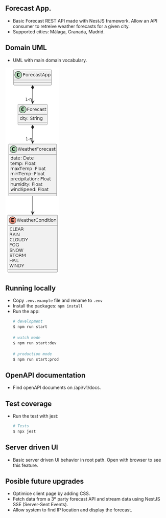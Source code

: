 ## Forecast App.

- Basic Forecast REST API made with NestJS framework. Allow an API consumer to retreive weather forecasts for a given city.
- Supported cities: Málaga, Granada, Madrid.

## Domain UML

- UML with main domain vocabulary.

![Forecast Domain](./docs/Forecastapp.png)

## Running locally

- Copy `.env.example` file and rename to `.env`
- Install the packages: `npm install`
- Run the app:
    ```bash
    # development
    $ npm run start
     
    # watch mode
    $ npm run start:dev
      
    # production mode
    $ npm run start:prod
    ```

## OpenAPI documentation

- Find openAPI documents on /api/v1/docs.

## Test coverage

- Run the test with jest:
    ```bash
    # Tests
    $ npx jest
    ```
## Server driven UI

- Basic server driven UI behavior in root path. Open with browser to see this feature.

## Posible future upgrades

- Optimice client page by adding CSS.
- Fetch data from a 3º party forecast API and stream data using NestJS SSE (Server-Sent Events).
- Allow system to find IP location and display the forecast.

